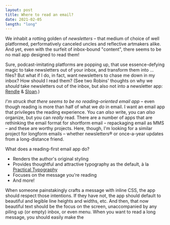 ```yaml
---
layout: post
title: Where to read an email?
date: 2021-02-05
length: "long"
---
```


We inhabit a rotting golden of _newsletters_ – that medium of choice of well platformed, performatively canceled uncles and reflective artmakers alike. And yet, even with the surfeit of inbox-bound "content", there seems to be no mail app designed to read them!

Sure, podcast-imitating platforms are popping up, that use essence-defying magic to take newsletters out of your inbox, and transform them into ... files? But what if I do, in fact, want newsletters to chase me down in my inbox? How should I read them? (See two Robins' thoughts on why we _should_ take newsletters out of the inbox, but also not into a newsletter app: [Rendle](https://www.robinrendle.com/essays/newsletters) & [Sloan](https://society.robinsloan.com/archive/january-2021/).)

*I'm struck that there seems to be no reading-oriented email app* – even though reading is more than half of what we _do_ in email. I want an email app that privileges the reading experience. You can _also_ write, you can _also_ organize, but you can _really_ read. There are a number of apps that are rethinking the email format for shortform email – repackaging email as MMS – and these are worthy projects. Here, though, I'm looking for a similar project for longform emails – whether newsletters® or once-a-year updates from a long-distance friend.

What does a reading-first email app do?
- Renders the author's original styling
- Provides thoughtful and attractive typography as the default, à la [Practical Typography](https://society.robinsloan.com/archive/january-2021/#)
- Focuses on the message you're reading
- And more!

When someone painstakingly crafts a message with inline CSS, the app should respect those intentions. If they have not, the app should default to beautiful and legible line heights and widths, etc. And then, that now beautiful text should be the focus on the screen, unaccompanied by any piling up (or empty) inbox, or even menu. When you want to read a long message, you should easily make the 
